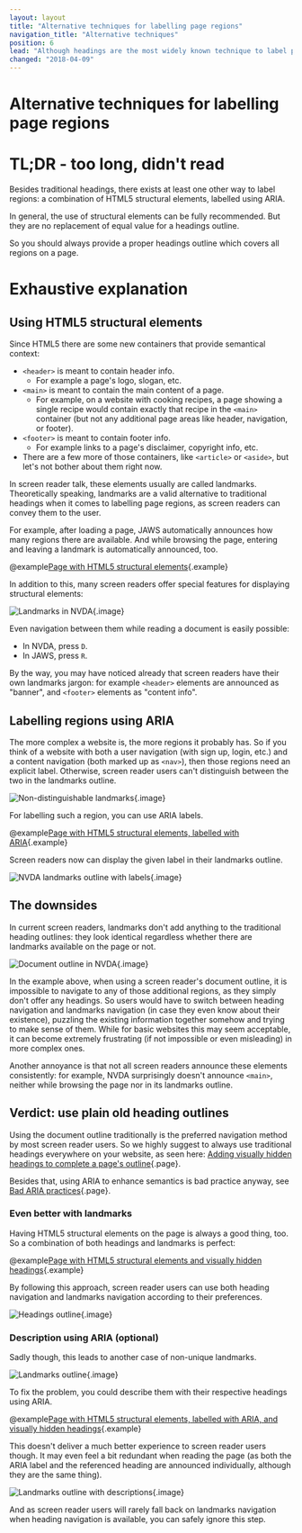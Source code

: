 ```yaml
---
layout: layout
title: "Alternative techniques for labelling page regions"
navigation_title: "Alternative techniques"
position: 6
lead: "Although headings are the most widely known technique to label page regions (like header, navigation, etc.), there exist other ways to label content in HTML. In our opinion though, headings are both the most expressive and simple technique. But let's examine the situation a bit deeper."
changed: "2018-04-09"
---
```


# Alternative techniques for labelling page regions

# TL;DR - too long, didn't read

Besides traditional headings, there exists at least one other way to label regions: a combination of HTML5 structural elements, labelled using ARIA.

In general, the use of structural elements can be fully recommended. But they are no replacement of equal value for a headings outline.

So you should always provide a proper headings outline which covers all regions on a page.

# Exhaustive explanation

## Using HTML5 structural elements

Since HTML5 there are some new containers that provide semantical context:

- `<header>` is meant to contain header info.
    - For example a page's logo, slogan, etc.
- `<main>` is meant to contain the main content of a page.
    - For example, on a website with cooking recipes, a page showing a single recipe would contain exactly that recipe in the `<main>` container (but not any additional page areas like header, navigation, or footer).
- `<footer>` is meant to contain footer info.
    - For example links to a page's disclaimer, copyright info, etc.
- There are a few more of those containers, like `<article>` or `<aside>`, but let's not bother about them right now.

In screen reader talk, these elements usually are called landmarks. Theoretically speaking, landmarks are a valid alternative to traditional headings when it comes to labelling page regions, as screen readers can convey them to the user.

For example, after loading a page, JAWS automatically announces how many regions there are available. And while browsing the page, entering and leaving a landmark is automatically announced, too.

@example[Page with HTML5 structural elements](page-with-html5-structural-elements){.example}

In addition to this, many screen readers offer special features for displaying structural elements:

![Landmarks in NVDA](_media/landmarks-in-nvda.png){.image}

Even navigation between them while reading a document is easily possible:

- In NVDA, press `D`.
- In JAWS, press `R`.

By the way, you may have noticed already that screen readers have their own landmarks jargon: for example `<header>` elements are announced as "banner", and `<footer>` elements as "content info".

## Labelling regions using ARIA

The more complex a website is, the more regions it probably has. So if you think of a website with both a user navigation (with sign up, login, etc.) and a content navigation (both marked up as `<nav>`), then those regions need an explicit label. Otherwise, screen reader users can't distinguish between the two in the landmarks outline.

![Non-distinguishable landmarks](_media/non-distinguishable-landmarks.png){.image}

For labelling such a region, you can use ARIA labels.

@example[Page with HTML5 structural elements, labelled with ARIA](page-with-html5-structural-elements-labelled-with-aria){.example}

Screen readers now can display the given label in their landmarks outline.

![NVDA landmarks outline with labels](_media/nvda-landmarks-outline-with-labels.png){.image}

## The downsides

In current screen readers, landmarks don't add anything to the traditional heading outlines: they look identical regardless whether there are landmarks available on the page or not.

![Document outline in NVDA](_media/document-outline-in-nvda.png){.image}

In the example above, when using a screen reader's document outline, it is impossible to navigate to any of those additional regions, as they simply don't offer any headings. So users would have to switch between heading navigation and landmarks navigation (in case they even know about their existence), puzzling the existing information together somehow and trying to make sense of them. While for basic websites this may seem acceptable, it can become extremely frustrating (if not impossible or even misleading) in more complex ones.

Another annoyance is that not all screen readers announce these elements consistently: for example, NVDA surprisingly doesn't announce `<main>`, neither while browsing the page nor in its landmarks outline.

## Verdict: use plain old heading outlines

Using the document outline traditionally is the preferred navigation method by most screen reader users. So we highly suggest to always use traditional headings everywhere on your website, as seen here: [Adding visually hidden headings to complete a page's outline](/examples/headings/visually-hidden-headings){.page}.

Besides that, using ARIA to enhance semantics is bad practice anyway, see [Bad ARIA practices](/knowledge/aria/bad-practices){.page}.

### Even better with landmarks

Having HTML5 structural elements on the page is always a good thing, too. So a combination of both headings and landmarks is perfect:

@example[Page with HTML5 structural elements and visually hidden headings](page-with-html5-structural-elements-and-visually-hidden-headings){.example}

By following this approach, screen reader users can use both heading navigation and landmarks navigation according to their preferences.

![Headings outline](_media/headings-outline.png){.image}

### Description using ARIA (optional)

Sadly though, this leads to another case of non-unique landmarks.

![Landmarks outline](_media/landmarks-outline.png){.image}

To fix the problem, you could describe them with their respective headings using ARIA.

@example[Page with HTML5 structural elements, labelled with ARIA, and visually hidden headings](page-with-html5-structural-elements-labelled-with-aria-and-visually-hidden-headings){.example}

This doesn't deliver a much better experience to screen reader users though. It may even feel a bit redundant when reading the page (as both the ARIA label and the referenced heading are announced individually, although they are the same thing).

![Landmarks outline with descriptions](_media/landmarks-outline-with-descriptions.png){.image}

And as screen reader users will rarely fall back on landmarks navigation when heading navigation is available, you can safely ignore this step.